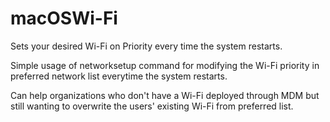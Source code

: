 # macOSWi-Fi

Sets your desired Wi-Fi on Priority every time the system restarts. 

Simple usage of networksetup command for modifying the Wi-Fi priority in preferred network list everytime the system restarts. 

Can help organizations who don't have a Wi-Fi deployed through MDM but still wanting to overwrite the users' existing Wi-Fi from preferred list. 
